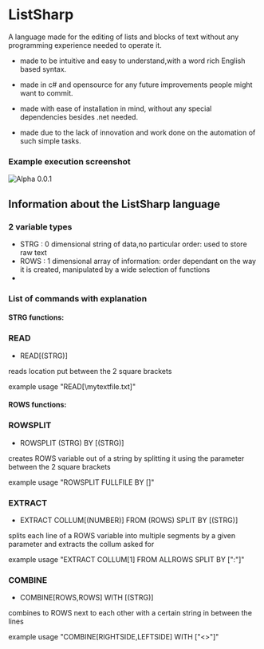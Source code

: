 # ListSharp

A language made for the editing of lists and blocks of text without any programming experience needed to operate it.

* made to be intuitive and easy to understand,with a word rich English based syntax.

* made in c# and opensource for any future improvements people might want to commit.

* made with ease of installation in mind, without any special dependencies besides .net needed.

* made due to the lack of innovation and work done on the automation of such simple tasks.

### Example execution screenshot

![Alpha 0.0.1](http://puu.sh/ljOng/46381c43b3.png)


## Information about the ListSharp language

### 2 variable types
* STRG : 0 dimensional string of data,no particular order: used to store raw text
* ROWS : 1 dimensional array of information: order dependant on the way it is created, manipulated by a wide selection of functions
* 
### List of commands with explanation
#### STRG functions:

### READ


* READ[(STRG)]

reads location put between the 2 square brackets

example usage "READ[<here>\mytextfile.txt]"

#### ROWS functions:

### ROWSPLIT

* ROWSPLIT (STRG) BY [(STRG)]

creates ROWS variable out of a string by splitting it using the parameter between the 2 square brackets

example usage "ROWSPLIT FULLFILE BY [<newline>]"

### EXTRACT

* EXTRACT COLLUM[(NUMBER)] FROM (ROWS) SPLIT BY [(STRG)]

splits each line of a ROWS variable into multiple segments by a given parameter and extracts the collum asked for

example usage "EXTRACT COLLUM[1] FROM ALLROWS SPLIT BY [":"]"

### COMBINE

* COMBINE[ROWS,ROWS] WITH [(STRG)]

combines to ROWS next to each other with a certain string in between the lines

example usage "COMBINE[RIGHTSIDE,LEFTSIDE] WITH ["<>"]"

